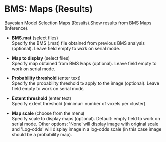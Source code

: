 # BMS: Maps (Results)  
Bayesian Model Selection Maps (Results).Show results from BMS Maps (Inference).

* **BMS.mat** (select files)  
Specify the BMS (.mat) file obtained from previous BMS analysis (optional). Leave field empty to work on serial mode.

* **Map to display** (select files)  
Specify map obtained from BMS Maps (optional). Leave field empty to work on serial mode.

* **Probability threshold** (enter text)  
Specify the probability threshold to apply to the image (optional). Leave field empty to work on serial mode.

* **Extent threshold** (enter text)  
Specify extent threshold (minimum number of voxels per cluster).

* **Map scale** (choose from the menu)  
Specify scale to display maps (optional). Default: empty field to work on serial mode. Other options: 'None' will display image with original scale and 'Log-odds' will display image in a log-odds  scale (in this case image should be a probability map).
